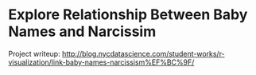 # Explore Relationship Between Baby Names and Narcissim

Project writeup: 
http://blog.nycdatascience.com/student-works/r-visualization/link-baby-names-narcissism%EF%BC%9F/
